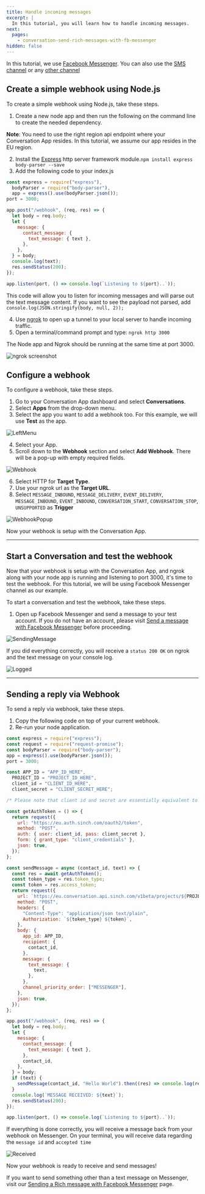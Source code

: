 ```yaml
---
title: Handle incoming messages
excerpt: |
  In this tutorial, you will learn how to handle incoming messages.
next:
  pages:
    - conversation-send-rich-messages-with-fb-messenger
hidden: false
---
```


In this tutorial, we use [Facebook Messenger](doc:conversation-send-a-message-with-fb-messenger). You can also use the [SMS channel](doc:conversation-send-sms) or any [other channel](doc:conversation-channel-support)

## Create a simple webhook using Node.js

To create a simple webhook using Node.js, take these steps.

  1. Create a new node app and then run the following on the command line to create the needed dependency.

**Note**: You need to use the right region api endpoint where your Conversation App resides. In this tutorial, we assume our app resides in the EU region.

  2. Install the [Express](https://www.npmjs.com/package/express) http server framework module.`npm install express body-parser --save`
  3. Add the following code to your index.js

```javascript
const express = require("express"),
  bodyParser = require("body-parser"),
  app = express().use(bodyParser.json());
port = 3000;

app.post("/webhook", (req, res) => {
  let body = req.body;
  let {
    message: {
      contact_message: {
        text_message: { text },
      },
    },
  } = body;
  console.log(text);
  res.sendStatus(200);
});

app.listen(port, () => console.log(`Listening to ${port}..`));
```

This code will allow you to listen for incoming messages and will parse out the text message content. If you want to see the payload not parsed, add `console.log(JSON.stringify(body, null, 2));`

  4. Use [ngrok](https://ngrok.com/) to open up a tunnel to your local server to handle incoming traffic. 
  5. Open a terminal/command prompt and type: `ngrok http 3000` 

The Node app and Ngrok should be running at the same time at port 3000.

![ngrok screenshot](https://i.imgur.com/HHpIHIp.png)

## Configure a webhook

To configure a webhook, take these steps.

  1. Go to your Conversation App dashboard and select **Conversations**.
  2. Select **Apps** from the drop-down menu.
  3. Select the app you want to add a webhook too. For this example, we will use **Test** as the app.

![LeftMenu](images/dashboard/dashboard_leftMenu.jpg)

  4. Select your App.
  5. Scroll down to the **Webhook** section and select **Add Webhook**. There will be a pop-up with empty required fields.

![Webhook](images/dashboard/dashboard_configPage.jpg)

  6. Select HTTP for **Target Type**.
  7. Use your ngrok url as the **Target URL**.
  8. Select `MESSAGE_INBOUND`, `MESSAGE_DELIVERY`, `EVENT_DELIVERY`, `MESSAGE_INBOUND`, `EVENT_INBOUND`, `CONVERSATION_START`, `CONVERSATION_STOP`, `UNSUPPORTED` as **Trigger**

![WebhookPopup](images/dashboard/dashboard_webhookPopup.png)

Now your webhook is setup with the Conversation App.

---

## Start a Conversation and test the webhook

Now that your webhook is setup with the Conversation App, and ngrok along with your node app is running and listening to port 3000, it's time to test the webhook. For this tutorial, we will be using Facebook Messenger channel as our example.

To start a conversation and test the webhook, take these steps.

  1. Open up Facebook Messenger and send a message to your test account. If you do not have an account, please visit [Send a message with Facebook Messenger](doc:conversation-send-a-message-with-fb-messenger) before proceeding.

![SendingMessage](images/channel-support/messenger/fb_message_firstmsg.png)

If you did everything correctly, you will receive a `status 200 OK` on ngrok and the text message on your console log.

![Logged](images/channel-support/messenger/fb_message_log.jpg)

---

## Sending a reply via Webhook

To send a reply via webhook, take these steps.
  1. Copy the following code on top of your current webhook.
  2. Re-run your node application.

```javascript
const express = require("express");
const request = require("request-promise");
const bodyParser = require("body-parser");
app = express().use(bodyParser.json());
port = 3000;

const APP_ID = "APP_ID_HERE",
  PROJECT_ID = "PROJECT_ID_HERE",
  client_id = "CLIENT_ID_HERE",
  client_secret = "CLIENT_SECRET_HERE";

/* Please note that client id and secret are essentially equivalent to a username and password. This code is for example purposes and is not meant for production.*/

const getAuthToken = () => {
  return request({
    url: "https://eu.auth.sinch.com/oauth2/token",
    method: "POST",
    auth: { user: client_id, pass: client_secret },
    form: { grant_type: "client_credentials" },
    json: true,
  });
};

const sendMessage = async (contact_id, text) => {
  const res = await getAuthToken();
  const token_type = res.token_type;
  const token = res.access_token;
  return request({
    url: `https://eu.conversation.api.sinch.com/v1beta/projects/${PROJECT_ID}/messages:send`,
    method: "POST",
    headers: {
      "Content-Type": "application/json text/plain",
      Authorization: `${token_type} ${token}`,
    },
    body: {
      app_id: APP_ID,
      recipient: {
        contact_id,
      },
      message: {
        text_message: {
          text,
        },
      },
      channel_priority_order: ["MESSENGER"],
    },
    json: true,
  });
};

app.post("/webhook", (req, res) => {
  let body = req.body;
  let {
    message: {
      contact_message: {
        text_message: { text },
      },
      contact_id,
    },
  } = body;
  if (text) {
    sendMessage(contact_id, "Hello World").then((res) => console.log(res));
  }
  console.log(`MESSAGE RECEIVED: ${text}`);
  res.sendStatus(200);
});

app.listen(port, () => console.log(`Listening to ${port}..`));
```

If everything is done correctly, you will receive a message back from your webhook on Messenger. On your terminal, you will receive data regarding the `message id` and `accepted time`

![Received](images/channel-support/messenger/fb_message_replied.png)

Now your webhook is ready to receive and send messages!

If you want to send something other than a text message on Messenger, visit our
[Sending a Rich message with Facebook Messenger](doc:conversation-send-rich-messages-with-fb-messenger) page.
